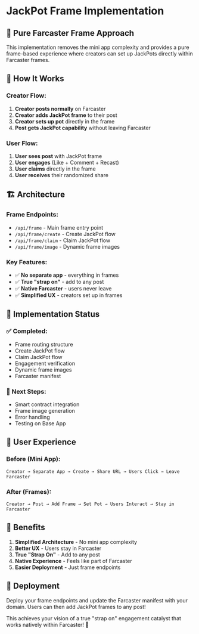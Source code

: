 # JackPot Frame Implementation

## 🎯 Pure Farcaster Frame Approach

This implementation removes the mini app complexity and provides a pure frame-based experience where creators can set up JackPots directly within Farcaster frames.

## 🚀 How It Works

### **Creator Flow:**
1. **Creator posts normally** on Farcaster
2. **Creator adds JackPot frame** to their post
3. **Creator sets up pot** directly in the frame
4. **Post gets JackPot capability** without leaving Farcaster

### **User Flow:**
1. **User sees post** with JackPot frame
2. **User engages** (Like + Comment + Recast)
3. **User claims** directly in the frame
4. **User receives** their randomized share

## 🏗️ Architecture

### **Frame Endpoints:**
- `/api/frame` - Main frame entry point
- `/api/frame/create` - Create JackPot flow
- `/api/frame/claim` - Claim JackPot flow
- `/api/frame/image` - Dynamic frame images

### **Key Features:**
- ✅ **No separate app** - everything in frames
- ✅ **True "strap on"** - add to any post
- ✅ **Native Farcaster** - users never leave
- ✅ **Simplified UX** - creators set up in frames

## 🔧 Implementation Status

### **✅ Completed:**
- Frame routing structure
- Create JackPot flow
- Claim JackPot flow
- Engagement verification
- Dynamic frame images
- Farcaster manifest

### **🔄 Next Steps:**
- Smart contract integration
- Frame image generation
- Error handling
- Testing on Base App

## 📱 User Experience

### **Before (Mini App):**
```
Creator → Separate App → Create → Share URL → Users Click → Leave Farcaster
```

### **After (Frames):**
```
Creator → Post → Add Frame → Set Pot → Users Interact → Stay in Farcaster
```

## 🎯 Benefits

1. **Simplified Architecture** - No mini app complexity
2. **Better UX** - Users stay in Farcaster
3. **True "Strap On"** - Add to any post
4. **Native Experience** - Feels like part of Farcaster
5. **Easier Deployment** - Just frame endpoints

## 🚀 Deployment

Deploy your frame endpoints and update the Farcaster manifest with your domain. Users can then add JackPot frames to any post!

This achieves your vision of a true "strap on" engagement catalyst that works natively within Farcaster! 🎉
